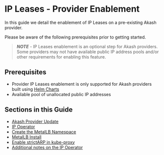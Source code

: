 # IP Leases - Provider Enablement

In this guide we detail the enablement of IP Leases on a pre-existing Akash provider.

Please be aware of the following prerequisites prior to getting started.&#x20;

> _**NOTE**_ - IP Leases enablement is an optional step for Akash providers.  Some providers may not have available public IP address pools and/or other requirements for enabling this feature.

## Prerequisites&#x20;

* Provider IP Leases enablement is only supported for Akash providers built using [Helm Charts](../../../../providers/build-a-cloud-provider/akash-cloud-provider-build-with-helm-charts/)
* Available pool of unallocated public IP addresses

## Sections in this Guide

* [Akash Provider Update](akash-provider-update.md)
* [IP Operator](ip-operator.md)
* [Create the MetalLB Namespace](create-the-metallb-namespace.md)
* [MetalLB Install](metallb-install.md)
* [Enable strictARP in kube-proxy](enable-strictarp-in-kube-proxy.md)
* [Additional notes on the IP Operator](additional-notes-on-the-ip-operator.md)

